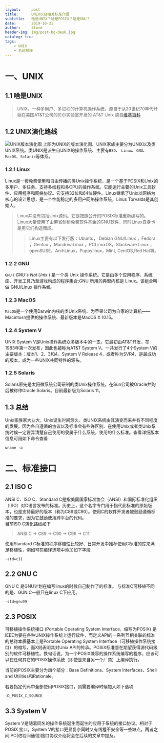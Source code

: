 ```yaml
---
layout:     post
title:      UNIX以及相关标准介绍
subtitle:   啥是UNIX？啥是POSIX？啥是GNU？
date:       2019-10-31
author:     Stove
header-img: img/post-bg-desk.jpg
catalog: true
tags:
    - UNIX
    - 名词解释
--- 
```



# 一、UNIX
## 1.1 啥是UNIX

>UNIX，一种多用户、多进程的计算机操作系统，源自于从20世纪70年代开始在美国AT&T公司的贝尔实验室开发的 AT&T Unix
摘自[维基百科](https://www.wikiwand.com/zh-hans/UNIX)


## 1.2 UNIX演化路线
![UNIX版本演化图](https://upload.wikimedia.org/wikipedia/commons/c/cd/Unix_timeline.en.svg)
上图为UNIX的版本演化图、UNIX家族主要分为UNIX以及类UNIX系统。类UNIX是派生自UNIX的操作系统、主要有`BSD`、
`Linux`、`GNU`、`MacOS`、`Solaris`等体系。
### 1.2.1 Linux
Linux是一套免费使用和自由传播的类Unix操作系统，是一个基于POSIX和Unix的多用户、多任务、支持多线程和多CPU的操作系统。它能运行主要的Unix工具软件、应用程序和网络协议。它支持32位和64位硬件。Linux继承了Unix以网络为核心的设计思想，是一个性能稳定的多用户网络操作系统，Linus Torvalds是其创始人。
>Linux并没有包括Unix源码。它是按照公开的POSIX标准重新编写的。Linux大量使用了由麻省剑桥免费软件基金的GNU软件，同时Linux自身也是用它们构造而成。</br>
>>Linux主要有以下发行版：Ubuntu， Debian GNU/Linux ，Fedora ，Gentoo ，MandrivaLinux ，PCLinuxOS，Slackware Linux ，openSUSE，ArchLinux，Puppylinux，Mint, CentOS,Red Hat等。


### 1.2.2 GNU
`GNU` ( *GNU's Not Unix* ) 是一个类 Unix 操作系统。它是由多个应用程序、系统库、开发工具乃至游戏构成的程序集合;GNU 所用的典型内核是 Linux。该组合叫做 GNU/Linux 操作系统。

### 1.2.3 MacOS
`MacOS`是一个使用Darwin内核的类Unix系统、为苹果公司为自家的计算机——Macintosh提供的操作系统、最新版本是MacOS X 10.15。

### 1.2.4 System V
UNIX System V是Unix操作系统众多版本中的一支。它最初由AT&T开发，在1983年第一次发布，因此也被称为AT&T System V。一共发行了4个System V的主要版本：版本1、2、3和4。System V Release 4，或者称为SVR4，是最成功的版本，成为一些UNIX共同特性的源头。

### 1.2.5 Solaris
Solaris原先是太阳微系统公司研制的类Unix操作系统，在Sun公司被Oracle并购后被称作Oracle Solaris。目前最新版为Solaris 11。
## 1.3 总结
Unix家族家大业大，Unix诞生时间悠久、类UNIX系统由其演变而来并有不同程度的发展。因为各自遵循的协议以及标准会有些许区别、在使用Unix或者类Unix系统时候一定要弄清楚自己使用的隶属于什么系统，使用的什么标准。查看详细版本信息可用如下命令查看
```
uname -a
```

#  二、标准接口
## 2.1 ISO C
ANSI C、ISO C、Standard C是指美国国家标准协会（ANSI）和国际标准化组织（ISO）对C语言发布的标准。历史上，这个名字专门用于指代此标准的原始版本，也是支持最好的版本（称为C89或C90）。使用C的软件开发者被鼓励遵循标准的要求，因为它鼓励使用跨平台的代码。</br>
目前ISO C演化路线如下

>ANSI C -> C89 -> C90 -> C99 -> C11

使用Standard C标准的程序移植性比较好、日常开发中推荐使用C标准的库来满足移植性，例如可在编译选项中添加如下字段
```
-std=c11
```
## 2.2 GNU C
GNU C 是GNU计划在编写linux的时候自己制作了的标准。
与标准C可移植不同的是、GUN C一般只在linux C下应用。
```
-std=gnu99
```

## 2.3 POSIX
可移植操作系统接口 (Portable Operating System Interface，缩写为POSIX) 是IEEE为要在各种UNIX操作系统上运行软件，而定义API的一系列互相关联的标准的总称本质基本上是Portable Operating System Interface（可移植操作系统接口）的缩写，而X则表明其对Unix API的传承。POSIX标准意在期望获得源代码级别的软件可移植性。换句话说，为一个POSIX兼容的操作系统编写的程序，应该可以在任何其它的POSIX操作系统（即使是来自另一个厂商）上编译执行。

当前的POSIX主要分为四个部分：Base Definitions、System Interfaces、Shell and Utilities和Rationale。

若要指定代码中全部使用POSIX接口，则需要编译时候加入如下选项
```
-D_POSIX_C_SOURCE
```
## 3.3 System V
System V是随着同名的操作系统诞生而诞生的应用于系统的接口协议。相对于POSIX 接口，System V的接口更显复杂同时又有线程不安全等一些缺点。两者之间IPC(进程间通信)接口协议介绍将会在后续的文章中提及。
